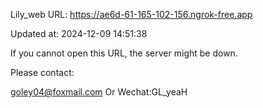 Lily_web URL: https://ae6d-61-165-102-156.ngrok-free.app

Updated at: 2024-12-09 14:51:38

If you cannot open this URL, the server might be down.

Please contact: 

goley04@foxmail.com Or Wechat:GL_yeaH